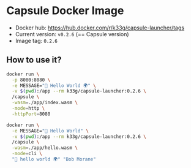 # Capsule Docker Image

- Docker hub: https://hub.docker.com/r/k33g/capsule-launcher/tags
- Current version: `v0.2.6` (== Capsule version)
- Image tag: `0.2.6`

## How to use it?

```bash
docker run \
  -p 8080:8080 \
  -e MESSAGE="👋 Hello World 🌍" \
  -v $(pwd):/app --rm k33g/capsule-launcher:0.2.6 \
  /capsule \
  -wasm=./app/index.wasm \
  -mode=http \
  -httpPort=8080
```

```bash
docker run \
  -e MESSAGE="🎉 Hello World" \
  -v $(pwd):/app --rm k33g/capsule-launcher:0.2.6 \
  /capsule \
  -wasm=./app/hello.wasm \
  -mode=cli \
  "👋 hello world 🌍" "Bob Morane"
```
